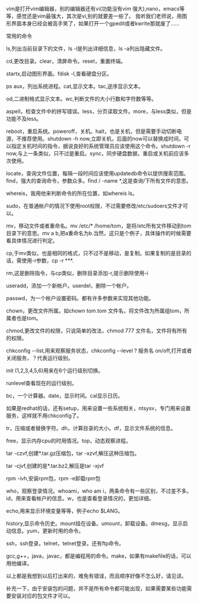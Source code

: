 vim是打开vim编辑器，别的编辑器还有vi(功能没有vim 强大),nano，emacs等等，感觉还是vim最强大，其次是vi,别的就要差一些了。 我听我们老师说，用图形界面本身已经会被高手笑了，如果打开一个gpedit或者kwrite那就废了......

常用的命令

ls,列出当前目录下的文件，ls -l是列出详细信息，ls -a列出隐藏文件。

cd,更改目录。clear，清屏命令。reset，重置终端。

startx,启动图形界面。fdisk -l,查看硬盘分区。      

ps aux，列出系统进程。cat,显示文本。tac,逆序显示文本。

od,二进制格式显示文本。wc,判断文件的大小行数和字符数等等。

aspell，检查文件中的拼写错误。less，分页读取文件。more，与less类似，但是功能不及less。

reboot，重启系统。poweroff，关机。halt，也是关机，但是需要手动切断电源，不推荐使用。shutdown -h now,立即关机，后面的now可以替换成时间，可以指定关机时间的指令，据说良好的系统管理员应该使用这个命令。shutdown -r now,与上一条类似，只不过是重启。sync，同步硬盘数据，重启或关机前应该多次使用。

locate，查询文件位置，每隔一段时间应该使用updatedb命令以提供搜索范围。find，强大的查询命令，参数众多。find / -name *,这是查询/下所有文件的意思。

whereis，我用他来判断命令的所在位置，如whereis ls。

sudo，在普通帐户的情况下使用root权限，不过需要修改/etc/sudoers文件才可以。

mv，移动文件或者重命名。mv /etc/* /home/tom，是将/etc所有文件移动到tom目录下的意思。mv a b,把a重命名为b.当然，这只是个例子，具体操作的时候需要看具体情况进行判定。

cp,于mv类似，也是相同的格式，只不过不是移动，是复制。如果复制的是目录的话，需使用-r参数，cp -r ***.

rm,这是删除指令，与cp类似，删除目录添加-r,提示删除使用-i

useradd，添加一个新帐户。userdel，删除一个帐户。

passwd，为一个帐户设置密码。都有许多参数来实现其他功能。

chown，更改文件所属。如chown tom.tom 文件名，将文件改为所属组tom，所属者也是tom。

chmod,更改文件的权限，只说简单的改法，chmod 777 文件名，文件将有所有的权限。

chkconfig --list,用来观察服务状态，chkconfig --level ? 服务名 on/off,打开或者关闭服务，？代表运行级别。

init (1,2,3,4,5,6)用来在6个运行级别切换。

runlevel查看现在的运行级别。

bc，一个计算器。date，显示时间。cal显示日历。

如果是redhat的话，还有setup，用来设置一些系统相关，ntsysv，专门用来设置服务，这样就不用chkconfig了。

tr，压缩或者替换字符。dh，计算目录的大小。df，显示文件系统的信息。

free，显示内存cpu的时用情况。top，动态观察进程。

tar -czvf,创建*.tar.gz压缩包，tar -xzvf,解压这种压缩包。

tar -cjvf,创建的是*.tar.bz2,解压是tar -xjvf

rpm -ivh,安装rpm包，rpm -e卸载rpm包

who，观察登录情况。whoami，who am i，两条命令有一些区别，不过差不多。id，用来查看帐户的信息。w，也是查看登录情况的，更加详细。

echo,用来显示环境变量等等，例子echo $LANG。

history,显示命令历史。mount挂在设备。umount，卸载设备。dmesg，显示启动信息。yum，更新时用的命令。

ssh，ssh登录。telnet，telnet登录。还有ftp命令。

gcc,g++，java，javac，都是编程用的命令。make，如果有makefile的话，可以用他编译。

以上都是我想到以后打出来的，难免有错误，而且顺序好像不怎么好，请见谅。

补充一下，由于安装包的问题，并不是所有命令都可能出现，如果需要某些功能需要安装对应的包文件才可以。